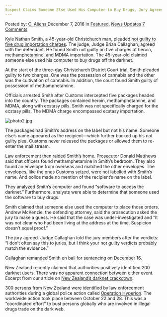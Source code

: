 ```yaml
---
Suspect Claims Someone Else Used His Computer to Buy Drugs, Jury Agrees
---
```

<article class="post-listing post-16787 post type-post status-publish format-standard has-post-thumbnail hentry category-deepdot-news category-news-updates tag-agrees tag-buy tag-claims tag-computer tag-jury tag-suspect">
    <div class="post-inner">
        <span>Posted by: <a href="https://www.deepdotweb.com/author/caliens/" title="">C. Aliens </a></span>
    <span>December 7, 2016</span>
    <span>in <a href="https://www.deepdotweb.com/category/deepdot-news/" rel="category tag">Featured</a>, <a href="https://www.deepdotweb.com/category/news-updates/" rel="category tag">News Updates</a></span>
    <span><a href="https://www.deepdotweb.com/2016/12/07/suspect-claims-someone-else-used-computer-buy-drugs-jury-agrees/#comments">7 Comments</a></span>
    </p>
    <div class="clear"></div>
    <div class="entry">
    <p>Kyle Nathan Smith, a 45-year-old Christchurch man, pleaded <a href="http://www.stuff.co.nz/national/crime/87058301/Not-guilty-verdicts-in-dark-web-drugs-trial">not guilty to five drug importation charges</a>. The judge, Judge Brian Callaghan, agreed with the defendant. He found Smith not guilty on five charges of heroin, methamphetamine, and MDMA importation. The 45-year-old claimed someone else used his computer to buy drugs off the darknet.</p>
    <p>At the start of the three-day Christchurch District Court trial, Smith pleaded guilty to two charges. One was the possession of cannabis and the other was the cultivation of cannabis. In addition, the court found Smith guilty of possession of methamphetamine.</p>
    <p>Officials arrested Smith after Customs intercepted five packages headed into the country. The packages contained heroin, methamphetamine, and MDMA, along with ecstasy pills. Smith was not specifically charged for the ecstasy pills. The MDMA charge encompassed ecstasy importation.</p>
    <p><img class="wp-image-16788 aligncenter" src="https://www.deepdotweb.com/wp-content/uploads/2016/12/photo2-jpg.jpeg" alt="photo2.jpg" srcset="https://www.deepdotweb.com/wp-content/uploads/2016/12/photo2-jpg.jpeg 994w, https://www.deepdotweb.com/wp-content/uploads/2016/12/photo2-jpg-300x169.jpeg 300w" sizes="(max-width: 994px) 100vw, 994px" /></p>
    <p>The packages had Smith&#8217;s address on the label but not his name. Someone else&#8217;s name appeared as the recipient—which further backed up his not guilty plea. Customs never released the packages or allowed them to re-enter the mail stream.</p>
    <p>Law enforcement then raided Smith&#8217;s home. Prosecutor Donald Matthews said that officers found methamphetamine in Smith&#8217;s bedroom. They also found an envelope from overseas and matched the other envelopes. The envelopes, like the ones Customs seized, were not labelled with Smith&#8217;s name. And police made no mention of the recipient&#8217;s name on the label.</p>
    <p>They analyzed Smith&#8217;s computer and found &#8220;software to access the darknet.&#8221; Furthermore, analysts were able to determine that someone used the software to buy drugs.</p>
    <p>Smith claimed that someone else used the computer to place those orders. Andrew McKenzie, the defending attorney, said the prosecution asked the jury to make a guess. He said that the case was under-investigated and &#8220;It was not clear who had been living at the address at the time. Suspicion doesn&#8217;t equal proof.&#8221;</p>
    <p>The jury agreed. Judge Callaghan told the jury members after the verdicts: &#8220;I don&#8217;t often say this to juries, but I think your not guilty verdicts probably match the evidence.&#8221;</p>
    <p>Callaghan remanded Smith on bail for sentencing on December 16.</p>
    <p>New Zealand recently claimed that authorities positively identified 200 darknet users. There was no apparent connection between either event. Excerpt from our article on <a href="https://www.deepdotweb.com/2016/11/08/300-new-zealanders-identified-global-dark-net-crackdown/">New Zealand’s darknet crackdown</a>:</p>
    <p>300 persons from New Zealand were identified by law enforcement authorities during a global police action called <a href="https://www.deepdotweb.com/2016/10/31/dutch-national-prosecution-service-police-launch-hidden-service-global-darknet-enforcement-operation/">Operation Hyperion</a>. The worldwide action took place between October 22 and 28. This was a “coordinated effort” to bust persons globally who are involved in illegal drugs trade on the dark web.</p>
    </div>
    <span style="display:none"><a href="https://www.deepdotweb.com/tag/agrees/" rel="tag">agrees</a> <a href="https://www.deepdotweb.com/tag/buy/" rel="tag">buy</a> <a href="https://www.deepdotweb.com/tag/claims/" rel="tag">claims</a> <a href="https://www.deepdotweb.com/tag/computer/" rel="tag">computer</a> <a href="https://www.deepdotweb.com/tag/drugs/" rel="tag">drugs</a> <a href="https://www.deepdotweb.com/tag/jury/" rel="tag">jury</a> <a href="https://www.deepdotweb.com/tag/suspect/" rel="tag">suspect</a></span> <span style="display:none" class="updated">2016-12-07</span>
    <div style="display:none" class="vcard author" itemprop="author" itemscope itemtype="http://schema.org/Person"><strong class="fn" itemprop="name"><a href="https://www.deepdotweb.com/author/caliens/" title="Posts by C. Aliens" rel="author">C. Aliens</a></strong></div>
    </div>
</article>

